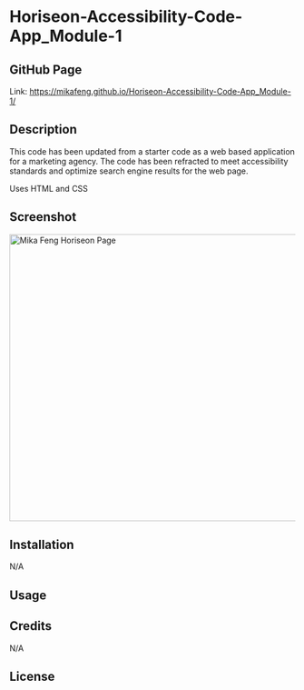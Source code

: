 # Horiseon-Accessibility-Code-App_Module-1

## GitHub Page
Link: https://mikafeng.github.io/Horiseon-Accessibility-Code-App_Module-1/

## Description
This code has been updated from a starter code as a web based application for a marketing agency.
The code has been refracted to meet accessibility standards and optimize search engine results for the web page.

Uses HTML and CSS

## Screenshot
<img width="505" alt="Mika Feng Horiseon Page" src="https://user-images.githubusercontent.com/110942241/198400550-45df73ea-fee6-4660-be12-3abe5d4c7c82.png">

## Installation
N/A

## Usage

## Credits
N/A

## License 
